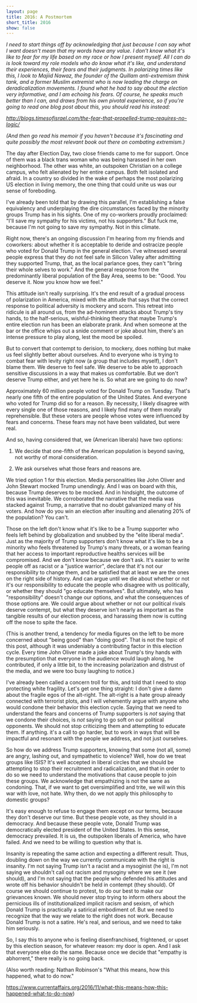 ```yaml
---
layout: page
title: 2016: A Postmortem
short_title: 2016
show: false
---
```


*I need to start things off by acknowledging that just because I can say what I want doesn't mean that my words have any value. I don't know what it's like to fear for my life based on my race or how I present myself. All I can do is look toward my role models who do know what it's like, and understand their experiences, their fears and their judgments. In polarizing times like this, I look to Majiid Nawaz, the founder of the Quillam anti-extremism think tank, and a former Muslim extremist who is now leading the charge on deradicalization movements. I found what he had to say about the election very informative, and I am echoing his fears. Of course, he speaks much better than I can, and draws from his own pivotal experience, so if you're going to read one blog post about this, you should read his instead:*

*http://blogs.timesofisrael.com/the-fear-that-propelled-trump-requires-no-logic/*
 
*(And then go read his memoir if you haven't because it's fascinating and quite possibly the most relevant book out there on combating extremism.)*

The day after Election Day, two close friends came to me for support. Once of them was a black trans woman who was being harassed in her own neighborhood. The other was white, an outspoken Christian on a college campus, who felt alienated by her entire campus. Both felt isolated and afraid. In a country so divided in the wake of perhaps the most polarizing US election in living memory, the one thing that could unite us was our sense of foreboding.

I've already been told that by drawing this parallel, I'm establishing a false equivalency and underplaying the dire circumstances faced by the minority groups Trump has in his sights. One of my co-workers proudly proclaimed:  "I'll save my sympathy for his victims, not his supporters." But fuck me, because I'm not going to save my sympathy. Not in this climate.

Right now, there's an ongoing discussion I'm hearing from my friends and coworkers: about whether it is acceptable to deride and ostracize people who voted for Donald Trump in the general election. I've witnessed several people express that they do not feel safe in Silicon Valley after admitting they supported Trump, that, as the local parlance goes, they can't "bring their whole selves to work." And the general response from the predominantly liberal population of the Bay Area, seems to be: "Good. You deserve it. Now you know how we feel."

This attitude isn't really surprising. It's the end result of a gradual process of polarization in America, mixed with the attitude that says that the correct response to political adversity is mockery and scorn. This retreat into ridicule is all around us, from the ad-hominem attacks about Trump's tiny hands, to the half-serious, wishful-thinking theory that maybe Trump's entire election run has been an elaborate prank. And when someone at the bar or the office whips out a snide comment or joke about him, there's an intense pressure to play along, lest the mood be spoiled.

But to convert that contempt to derision, to mockery, does nothing but make us feel slightly better about ourselves. And to everyone who is trying to combat fear with levity right now (a group that includes myself), I don't blame them. We deserve to feel safe. We deserve to be able to approach sensitive discussions in a way that makes us comfortable. But we don't deserve Trump either, and yet here he is. So what are we going to do now?

Approximately 60 million people voted for Donald Trump on Tuesday. That's nearly one fifth of the entire population of the United States. And everyone who voted for Trump did so for a reason. By necessity, I likely disagree with every single one of those reasons, and I likely find many of them morally reprehensible. But these voters are people whose votes were influenced by fears and concerns. These fears may not have been validated, but were real.

And so, having considered that, we (American liberals) have two options:

1) We decide that one-fifth of the American population is beyond saving, not worthy of moral consideration.

2) We ask ourselves what those fears and reasons are.

We tried option 1 for this election. Media personalities like John Oliver and John Stewart mocked Trump unendingly. And I was on board with this, because Trump deserves to be mocked. And in hindsight, the outcome of this was inevitable. We corroborated the narrative that the media was stacked against Trump, a narrative that no doubt galvanized many of his voters. And how do you win an election after insulting and alienating 20% of the population? You can't.

Those on the left don't know what it's like to be a Trump supporter who feels left behind by globalization and snubbed by the "elite liberal media". Just as the majority of Trump supporters don't know what it's like to be a minority who feels threatened by Trump's many threats, or a woman fearing that her access to important reproductive healths services will be compromised. And we don't know because we don't ask. It's easier to write people off as racist or a "justice warrior", declare that it's not our responsibility to change them, and be satisfied that at least we are the ones on the right side of history. And can argue until we die about whether or not it's our responsibility to educate the people who disagree with us politically, or whether they should "go educate themselves". But ultimately, who has "responsibility" doesn't change our options, and what the consequences of those options are. We could argue about whether or not our political rivals deserve contempt, but what they deserve isn't nearly as important as the tangible results of our election process, and harassing them now is cutting off the nose to spite the face.

(This is another trend, a tendency for media figures on the left to be more concerned about "being good" than "doing good". That is not the topic of this post, although it was undeniably a contributing factor in this election cycle. Every time John Oliver made a joke about Trump's tiny hands with the presumption that everyone in the audience would laugh along, he contributed, if only a little bit, to the increasing polarization and distrust of the media, and we were too busy laughing to notice.)

I've already been called a concern troll for this, and told that I need to stop protecting white fragility. Let's get one thing straight: I don't give a damn about the fragile egos of the alt-right. The alt-right is a hate group already connected with terrorist plots, and I will vehemently argue with anyone who would condone their behavior this election cycle. Saying that we need to understand the fears and concerns of Trump supporters is *not* saying that we condone their choices, is *not* saying to go soft on our political opponents. We should not stop criticizing them and attempting to educate them. If anything. it's a call to go harder, but to work in ways that will be impactful and resonant with the people we address, and not just ourselves.

So how do we address Trump supporters, knowing that some (not all, some) are angry, lashing out, and sympathetic to violence? Well, how do we treat groups like ISIS? It's well accepted in liberal circles that we should be attempting to stop their recruitment and radicalization, and that in order to do so we need to understand the motivations that cause people to join these groups. We acknowledge that empathizing is not the same as condoning. That, if we want to get oversimplified and trite, we will win this war with love, not hate. Why then, do we not apply this philosophy to domestic groups?

It's easy enough to refuse to engage them except on our terms, because they don't deserve our time. But these people vote, as they should in a democracy. And because these people vote, Donald Trump was democratically elected president of the United States. In this sense, democracy prevailed. It is us, the outspoken liberals of America, who have failed. And we need to be willing to question why that is.

Insanity is repeating the same action and expecting a different result. Thus, doubling down on the way we currently communicate with the right is insanity.  I'm not saying Trump isn't a racist and a mysoginist (he is), I'm not saying we shouldn't call out racism and mysoginy where we see it (we should), and I'm not saying that the people who defended his attitudes and wrote off his behavior shouldn't be held in contempt (they should). Of course we should continue to protest, to do our best to make our grievances known. We should never stop trying to inform others about the pernicious ills of institutionalized implicit racism and sexism, of which Donald Trump is practically a satirical embodiment of. But we need to recognize that the way we relate to the right does not work. Because Donald Trump is not a satire. He's real, and serious, and we need to take him seriously.

So, I say this to anyone who is feeling disenfranchised, frightened, or upset by this election season, for whatever reason: my door is open. And I ask that everyone else do the same. Because once we decide that "empathy is abhorrent," there really is no going back.

(Also worth reading: Nathan Robinson's "What this means, how this happened, what to do now."

https://www.currentaffairs.org/2016/11/what-this-means-how-this-happened-what-to-do-now)
